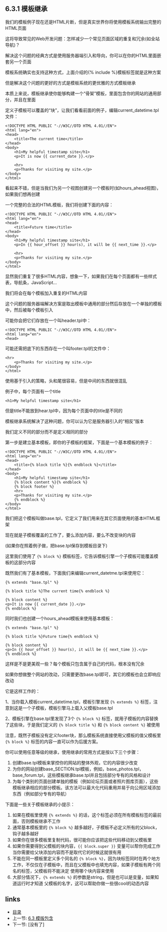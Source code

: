 ## 6.3.1 模板继承

我们的模板例子现在还是HTML片断，但是真实世界你将使用模板系统输出完整的HTML页面

这将导致常见的Web开发问题：怎样减少一个常见页面区域的重复和冗余(如全站导航)？

解决这个问题的经典方式是使用服务器端引入和导向，你可以在你的HTML里面嵌套另一个页面

模板系统确实也支持这种方式，上面介绍的{% include %}模板标签就是这种方案

但是解决这个问题的更好的方式是模板系统的更优雅的方式模板继承

本质上来说，模板继承使你能够构建一个“骨架”模板，里面包含你的网站的通用部分，并且在里面

定义子模板可以覆盖的“块”，让我们看看前面的例子，编辑current_datetime.tpl文件：

```
<!DOCTYPE HTML PUBLIC "-//W3C//DTD HTML 4.01//EN">  
<html lang="en">  
<head>  
    <title>The current time</title>  
</head>  
<body>  
    <h1>My helpful timestamp site</h1>  
    <p>It is now {{ current_date }}.</p>  
  
    <hr>  
    <p>Thanks for visiting my site.</p>  
</body>  
</html> 
```

看起来不错，但是当我们为另一个视图创建另一个模板时(如hours_ahead视图)，如果我们想再创建

一个完整的合法的HTML模板，我们将创建下面的内容：

```
<!DOCTYPE HTML PUBLIC "-//W3C//DTD HTML 4.01//EN">  
<html lang="en">  
<head>  
    <title>Future time</title>  
</head>  
<body>  
    <h1>My helpful timestamp site</h1>  
    <p>In {{ hour_offset }} hour(s), it will be {{ next_time }}.</p>  
  
    <hr>  
    <p>Thanks for visiting my site.</p>  
</body>  
</html>  
```

显然我们重复了很多HTML内容，想象一下，如果我们在每个页面都有一些样式表，导航条，JavaScript...

我们将会在每个模板加入重复的HTML内容

这个问题的服务器端解决方案是取出模板中通用的部分然后存放在一个单独的模板中，然后被每个模板引入

可能你会把它们存放在一个叫header.tpl中：

```
<!DOCTYPE HTML PUBLIC "-//W3C//DTD HTML 4.01//EN">  
<html lang="en">  
<head> 
```

可能还需把底下的东西存在一个叫footer.tpl的文件中：

```
<hr>
    <p>Thanks for visiting my site.</p>
</body>
</html>
```

使用基于引入的策略，头和尾很容易，但是中间的东西就很混乱

例子中，每个页面有一个title

```
<h1>My helpful timestamp site</h1>
```

但是title不能放到hear.tpl中，因为每个页面中的title是不同的

模板继承系统解决了这种问题，你可以认为它是服务器引入的“相反”版本

我们定义不同的部分而不是定义相同的部分

第一步是建立基本模板，即你的子模板的框架，下面是一个基本模板的例子：

```
<!DOCTYPE HTML PUBLIC "-//W3C//DTD HTML 4.01//EN">  
<html lang="en">  
<head>  
    <title>{% block title %}{% endblock %}</title>  
</head>  
<body>  
    <h1>My helpful timestamp site</h1>  
    {% block content %}{% endblock %}  
    {% block footer %}  
    <hr>  
    <p>Thanks for visiting my site.</p>  
    {% endblock %}  
</body>  
</html>
```

我们把这个模板叫做base.tpl，它定义了我们用来在其它页面使用的基本HTML框架

现在就是子模板覆盖的工作了，要么添加内容，要么不改变块的内容

(如果你在照着例子做，把base.tpl保存到模板目录下)

这里我们使用了 `{% block %}` 模板标签，它告诉模板引擎一个子模板可能覆盖模板的这部分内容

既然我们有了基本模板，下面我们来编辑current_datetme.tpl来使用它：

```
{% extends "base.tpl" %}  
  
{% block title %}The current time{% endblock %}  
  
{% block content %}  
<p>It is now {{ current_date }}.</p>  
{% endblock %}  
```

同时我们也创建一个hours_ahead模板来使用基本模板：

```
{% extends "base.tpl" %}  
  
{% block title %}Future time{% endblock %}  
  
{% block content %}  
<p>In {{ hour_offset }} hour(s), it will be {{ next_time }}.</p>  
{% endblock %}  
```

这样是不是更美观一些？每个模板只包含属于自己的代码，根本没有冗余

如果你想做整个网站的改动，只需要更改base.tpl即可，其它的模板也会立即响应改动

它是这样工作的：

1、当你载入模板current_datetime.tpl，模板引擎发现 `{% extends %}` 标签，注意到这是一个子模板，模板引擎马上载入父模板base.tpl

2、模板引擎在base.tpl里发现了3个 `{% block %}` 标签，就用子模板的内容替换了这些块，于是我们定义的 `{% block title %}` 和 `{% block content %}` 被使用

注意，既然子模板没有定义footer块，那么模板系统直接使用父模板的值父模板里 `{% block %}` 标签的内容一直可以作为后援方案。

你可以使用任意等级的继承，使用继承的常用方式是按以下三个步骤：

1. 创建base.tpl模板来掌控你的网站的整体外观，它的内容很少改变
2. 为你的网站创建base_SECTION.tpl模板，例如，base_photos.tpl，base_forum.tpl，这些模板继承base.tpl并且包括部分专有的风格和设计
3. 为每个类别的页面创建单独的模板（例如论坛页面或者照片图库页面），这些模板继承相应的部分模板。该方法可以最大化代码重用并易于向公用区域添加东西（例如部分专有的导航）


下面是一些关于模板继承的小提示：

1. 如果在模板里使用 `{% extends %}` 的话，这个标签必须在所有模板标签的最前面，否则模板继承不工作
2. 通常基本模板里的 `{% block %}` 越多越好，子模板不必定义所有的父block，钩子越多越好
3. 如果你在很多模板里复制代码，很可能你应该把这些代码移动到父模板里
4. 如果你需要得到父模板的块内容，`{{ block.super }}` 变量可以帮你完成工作
当你需要给父块添加内容而不是取代它的时候这就很有用
5. 不能在同一模板里定义多个同名的 `{% block %}`，因为块标签同时在两个地方工作，不仅仅在子模板中，而且在父模板中也填充内容，如果子模板有两个同名的标签，父模板将不能决定
使用哪个块内容来使用
6. 大部分情况下，`{% extends %}` 的参数是string，但是也可以是变量，如果知道运行时才知道
父模板的名字，这可以帮助你做一些很cool的动态内容


## links

* [目录](<../README_ZH.md>)
* 上一节: [6.3 模版包含](<06.03.md>)
* 下一节: [没有了]

